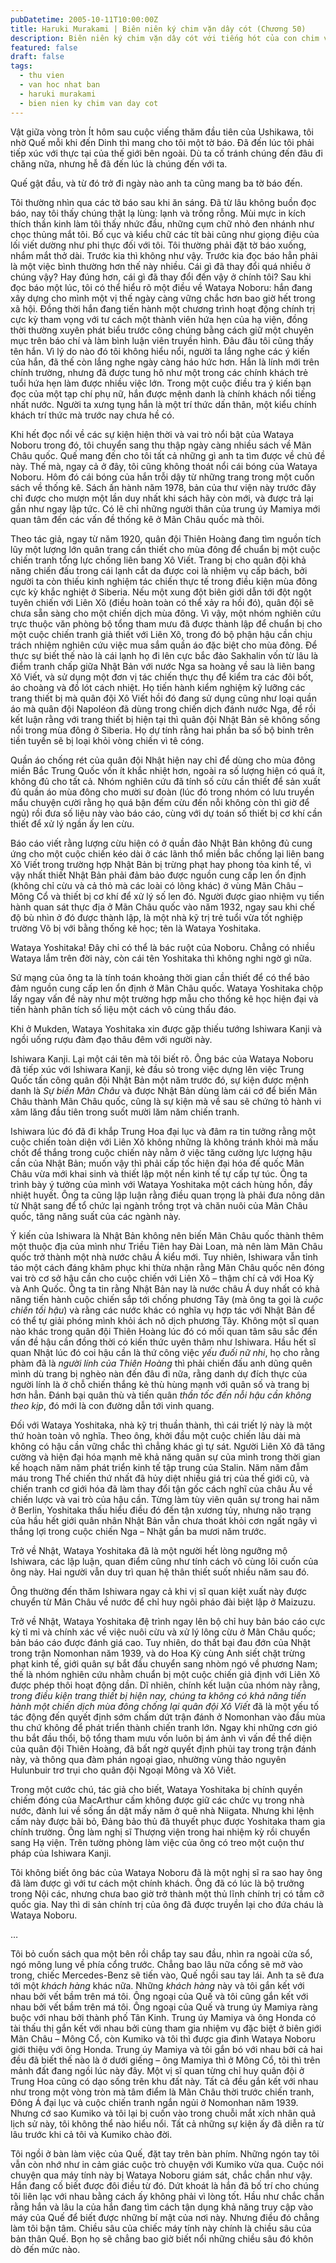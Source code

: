 ```yaml
---
pubDatetime: 2005-10-11T10:00:00Z
title: Haruki Murakami | Biên niên ký chim vặn dây cót (Chương 50)
description: Biên niên ký chim vặn dây cót với tiếng hót của con chim vặn dây cót chỉ vang lên vào những thời khắc quyết định, khi con người tỉnh thức những tiếng lòng thầm kín.
featured: false
draft: false
tags:
  - thu vien
  - van hoc nhat ban
  - haruki murakami
  - bien nien ky chim van day cot
---
```


Vật giữa vòng tròn Ít hôm sau cuộc viếng thăm đầu tiên của Ushikawa, tôi nhờ Quế mỗi khi đến Dinh thì mang cho tôi một tờ báo. Đã đến lúc tôi phải tiếp xúc với thực tại của thế giới bên ngoài. Dù ta cố tránh chúng đến đâu đi chăng nữa, nhưng hễ đã đến lúc là chúng đến với ta.

Quế gật đầu, và từ đó trở đi ngày nào anh ta cũng mang ba tờ báo đến.

Tôi thường nhìn qua các tờ báo sau khi ăn sáng. Đã từ lâu không buồn đọc báo, nay tôi thấy chúng thật lạ lùng: lạnh và trống rỗng. Mùi mực in kích thích thần kinh làm tôi thấy nhức đầu, những cụm chữ nhỏ đen nhánh như chọc thủng mắt tôi. Bố cục và kiểu chữ các tít bài cũng như giọng điệu của lối viết dường như phi thực đối với tôi. Tôi thường phải đặt tờ báo xuống, nhắm mắt thở dài. Trước kia thì không như vậy. Trước kia đọc báo hẳn phải là một việc bình thường hơn thế này nhiều. Cái gì đã thay đổi quá nhiều ở chúng vậy? Hay đúng hơn, cái gì đã thay đổi đến vậy ở chính tôi? Sau khi đọc báo một lúc, tôi có thể hiểu rõ một điều về Wataya Noboru: hắn đang xây dựng cho mình một vị thế ngày càng vững chắc hơn bao giờ hết trong xã hội. Đồng thời hắn đang tiến hành một chương trình hoạt động chính trị cực kỳ tham vọng với tư cách một thành viên hứa hẹn của hạ viện, đồng thời thường xuyên phát biểu trước công chúng bằng cách giữ một chuyên mục trên báo chí và làm bình luận viên truyền hình. Đâu đâu tôi cũng thấy tên hắn. Vì lý do nào đó tôi không hiểu nổi, người ta lắng nghe các ý kiến của hắn, đã thế còn lắng nghe ngày càng háo hức hơn. Hắn là lính mới trên chính trường, nhưng đã được tung hô như một trong các chính khách trẻ tuổi hứa hẹn làm được nhiều việc lớn. Trong một cuộc điều tra ý kiến bạn đọc của một tạp chí phụ nữ, hắn được mệnh danh là chính khách nổi tiếng nhất nước. Người ta xưng tụng hắn là một trí thức dấn thân, một kiểu chính khách trí thức mà trước nay chưa hề có.

Khi hết đọc nổi về các sự kiện hiện thời và vai trò nổi bật của Wataya Noboru trong đó, tôi chuyển sang thu thập ngày càng nhiều sách về Mãn Châu quốc. Quế mang đến cho tôi tất cả những gì anh ta tìm được về chủ đề này. Thế mà, ngay cả ở đây, tôi cũng không thoát nổi cái bóng của Wataya Noboru. Hôm đó cái bóng của hắn trỗi dậy từ những trang trong một cuốn sách về thống kê. Sách ấn hành năm 1978, bản của thư viện này trước đây chỉ được cho mượn một lần duy nhất khi sách hãy còn mới, và được trả lại gần như ngay lập tức. Có lẽ chỉ những người thân của trung úy Mamiya mới quan tâm đến các vấn đề thống kê ở Mãn Châu quốc mà thôi.

Theo tác giả, ngay từ năm 1920, quân đội Thiên Hoàng đang tìm nguồn tích lũy một lượng lớn quân trang cần thiết cho mùa đông để chuẩn bị một cuộc chiến tranh tổng lực chống liên bang Xô Viết. Trang bị cho quân đội khả năng chiến đấu trong cái lạnh cắt da được coi là nhiệm vụ cấp bách, bởi người ta còn thiếu kinh nghiệm tác chiến thực tế trong điều kiện mùa đông cực kỳ khắc nghiệt ở Siberia. Nếu một xung đột biên giới dẫn tới đột ngột tuyên chiến với Liên Xô (điều hoàn toàn có thể xảy ra hồi đó), quân đội sẽ chưa sẵn sàng cho một chiến dịch mùa đông. Vì vậy, một nhóm nghiên cứu trực thuộc văn phòng bộ tổng tham mưu đã được thành lập để chuẩn bị cho một cuộc chiến tranh giả thiết với Liên Xô, trong đó bộ phận hậu cần chịu trách nhiệm nghiên cứu việc mua sắm quần áo đặc biệt cho mùa đông. Để thực sự biết thế nào là cái lạnh họ đi lên cực bắc đảo Sakhalin vốn từ lâu là điểm tranh chấp giữa Nhật Bản với nước Nga sa hoàng về sau là liên bang Xô Viết, và sử dụng một đơn vị tác chiến thực thụ để kiểm tra các đôi bốt, áo choàng và đồ lót cách nhiệt. Họ tiến hành kiểm nghiệm kỹ lưỡng các trang thiết bị mà quân đội Xô Viết hồi đó đang sử dụng cũng như loại quần áo mà quân đội Napoléon đã dùng trong chiến dịch đánh nước Nga, để rồi kết luận rằng với trang thiết bị hiện tại thì quân đội Nhật Bản sẽ không sống nổi trong mùa đông ở Siberia. Họ dự tính rằng hai phần ba số bộ binh trên tiền tuyến sẽ bị loại khỏi vòng chiến vì tê cóng.

Quần áo chống rét của quân đội Nhật hiện nay chỉ để dùng cho mùa đông miền Bắc Trung Quốc vốn ít khắc nhiệt hơn, ngoài ra số lượng hiện có quá ít, không đủ cho tất cả. Nhóm nghiên cứu đã tính số cừu cần thiết để sản xuất đủ quần áo mùa đông cho mười sư đoàn (lúc đó trong nhóm có lưu truyền mẩu chuyện cười rằng họ quá bận đếm cừu đến nỗi không còn thì giờ để ngủ) rồi đưa số liệu này vào báo cáo, cùng với dự toán số thiết bị cơ khí cần thiết để xử lý ngần ấy len cừu.

Báo cáo viết rằng lượng cừu hiện có ở quần đảo Nhật Bản không đủ cung ứng cho một cuộc chiến kéo dài ở các lãnh thổ miền bắc chống lại liên bang Xô Viết trong trường hợp Nhật Bản bị trừng phạt hay phong tỏa kinh tế, vì vậy nhất thiết Nhật Bản phải đảm bảo được nguồn cung cấp len ổn định (không chỉ cừu và cả thỏ mà các loài có lông khác) ở vùng Mãn Châu – Mông Cổ và thiết bị cơ khí để xử lý số len đó. Người được giao nhiệm vụ tiến hành quan sát thực địa ở Mãn Châu quốc vào năm 1932, ngay sau khi chế độ bù nhìn ở đó được thành lập, là một nhà kỹ trị trẻ tuổi vừa tốt nghiệp trường Võ bị với bằng thống kê học; tên là Wataya Yoshitaka.

Wataya Yoshitaka! Đây chỉ có thể là bác ruột của Noboru. Chẳng có nhiều Wataya lắm trên đời này, còn cái tên Yoshitaka thì không nghi ngờ gì nữa.

Sứ mạng của ông ta là tính toán khoảng thời gian cần thiết để có thể bảo đảm nguồn cung cấp len ổn định ở Mãn Châu quốc. Wataya Yoshitaka chộp lấy ngay vấn đề này như một trường hợp mẫu cho thống kê học hiện đại và tiến hành phân tích số liệu một cách vô cùng thấu đáo.

Khi ở Mukden, Wataya Yoshitaka xin được gặp thiếu tướng Ishiwara Kanji và ngồi uống rượu đàm đạo thâu đêm với người này.

Ishiwara Kanji. Lại một cái tên mà tôi biết rõ. Ông bác của Wataya Noboru đã tiếp xúc với Ishiwara Kanji, kẻ đầu sỏ trong việc dựng lên việc Trung Quốc tấn công quân đội Nhật Bản một năm trước đó, sự kiện được mệnh danh là _Sự biến Mãn Châu_ và được Nhật Bản dùng làm cái cớ để biến Mãn Châu thành Mãn Châu quốc, cũng là sự kiện mà về sau sẽ chứng tỏ hành vi xâm lăng đầu tiên trong suốt mười lăm năm chiến tranh.

Ishiwara lúc đó đã đi khắp Trung Hoa đại lục và đâm ra tin tưởng rằng một cuộc chiến toàn diện với Liên Xô không những là không tránh khỏi mà mấu chốt để thắng trong cuộc chiến này nằm ở việc tăng cường lực lượng hậu cần của Nhật Bản; muốn vậy thì phải cấp tốc hiện đại hóa đế quốc Mãn Châu vừa mới khai sinh và thiết lập một nền kinh tế tự cấp tự túc. Ông ta trình bày ý tưởng của mình với Wataya Yoshitaka một cách hùng hồn, đầy nhiệt huyết. Ông ta cũng lập luận rằng điều quan trọng là phải đưa nông dân từ Nhật sang để tổ chức lại ngành trồng trọt và chăn nuôi của Mãn Châu quốc, tăng năng suất của các ngành này.

Ý kiến của Ishiwara là Nhật Bản không nên biến Mãn Châu quốc thành thêm một thuộc địa của mình như Triều Tiên hay Đài Loan, mà nên làm Mãn Châu quốc trở thành một nhà nước châu Á kiểu mới. Tuy nhiên, Ishiwara vẫn tỉnh táo một cách đáng khâm phục khi thừa nhận rằng Mãn Châu quốc nên đóng vai trò cơ sở hậu cần cho cuộc chiến với Liên Xô – thậm chí cả với Hoa Kỳ và Anh Quốc. Ông ta tin rằng Nhật Bản nay là nước châu Á duy nhất có khả năng tiến hành cuộc chiến sắp tới chống phương Tây (mà ông ta gọi là _cuộc chiến tối hậu_) và rằng các nước khác có nghĩa vụ hợp tác với Nhật Bản để có thể tự giải phóng mình khỏi ách nô dịch phương Tây. Không một sĩ quan nào khác trong quân đội Thiên Hoàng lúc đó có mối quan tâm sâu sắc đến vấn đề hậu cần đồng thời có kiến thức uyên thâm như Ishiwara. Hầu hết sĩ quan Nhật lúc đó coi hậu cần là thứ công việc _yếu đuối nữ nhi_, họ cho rằng phàm đã là _người lính của Thiên Hoàng_ thì phải chiến đấu anh dũng quên mình dù trang bị nghèo nàn đến đâu đi nữa, rằng danh dự đích thực của người lính là ở chỗ chiến thắng kẻ thù hùng mạnh với quân số và trang bị hơn hẳn. Đánh bại quân thù và tiến quân _thần tốc đến nỗi hậu cần không theo kịp_, đó mới là con đường dẫn tới vinh quang.

Đối với Wataya Yoshitaka, nhà kỹ trị thuần thành, thì cái triết lý này là một thứ hoàn toàn vô nghĩa. Theo ông, khởi đầu một cuộc chiến lâu dài mà không có hậu cần vững chắc thì chẳng khác gì tự sát. Người Liên Xô đã tăng cường và hiện đại hóa mạnh mẽ khả năng quân sự của mình trong thời gian kế hoạch năm năm phát triển kinh tế tập trung của Stalin. Năm năm đẫm máu trong Thế chiến thứ nhất đã hủy diệt nhiều giá trị của thế giới cũ, và chiến tranh cơ giới hóa đã làm thay đổi tận gốc cách nghĩ của châu Âu về chiến lược và vai trò của hậu cần. Từng làm tùy viên quân sự trong hai năm ở Berlin, Yoshitaka thấu hiểu điều đó đến tận xương tủy, nhưng não trạng của hầu hết giới quân nhân Nhật Bản vẫn chưa thoát khỏi cơn ngất ngây vì thắng lợi trong cuộc chiến Nga – Nhật gần ba mươi năm trước.

Trở về Nhật, Wataya Yoshitaka đã là một người hết lòng ngưỡng mộ Ishiwara, các lập luận, quan điểm cũng như tính cách vô cùng lôi cuốn của ông này. Hai người vẫn duy trì quan hệ thân thiết suốt nhiều năm sau đó.

Ông thường đến thăm Ishiwara ngay cả khi vị sĩ quan kiệt xuất này được chuyển từ Mãn Châu về nước để chỉ huy ngôi pháo đài biệt lập ở Maizuzu.

Trở về Nhật, Wataya Yoshitaka đệ trình ngay lên bộ chỉ huy bản báo cáo cực kỳ tỉ mỉ và chính xác về việc nuôi cừu và xử lý lông cừu ở Mãn Châu quốc; bản báo cáo được đánh giá cao. Tuy nhiên, do thất bại đau đớn của Nhật trong trận Nomonhan năm 1939, và do Hoa Kỳ cùng Anh siết chặt trừng phạt kinh tế, giới quân sự bắt đầu chuyển sang nhòm ngó về phương Nam; thế là nhóm nghiên cứu nhằm chuẩn bị một cuộc chiến giả định với Liên Xô được phép thôi hoạt động dần. Dĩ nhiên, chính kết luận của nhóm này rằng, _trong điều kiện trang thiết bị hiện nay, chúng ta không có khả năng tiến hành một chiến dịch mùa đông chống lại quân đội Xô Viết_ đã là một yếu tố tác động đến quyết định sớm chấm dứt trận đánh ở Nomonhan vào đầu mùa thu chứ không để phát triển thành chiến tranh lớn. Ngay khi những cơn gió thu bắt đầu thổi, bộ tổng tham mưu vốn luôn bị ám ảnh vì vấn đề thể diện của quân đội Thiên Hoàng, đã bất ngờ quyết định phủi tay trong trận đánh này, và thông qua đàm phán ngoại giao, nhường vùng thảo nguyên Hulunbuir trơ trụi cho quân đội Ngoại Mông và Xô Viết.

Trong một cước chú, tác giả cho biết, Wataya Yoshitaka bị chính quyền chiếm đóng của MacArthur cấm không được giữ các chức vụ trong nhà nước, đành lui về sống ẩn dật mấy năm ở quê nhà Niigata. Nhưng khi lệnh cấm này được bãi bỏ, Đảng bảo thủ đã thuyết phục được Yoshitaka tham gia chính trường. Ông làm nghị sĩ Thượng viện trong hai nhiệm kỳ rồi chuyển sang Hạ viện. Trên tường phòng làm việc của ông có treo một cuộn thư pháp của Ishiwara Kanji.

Tôi không biết ông bác của Wataya Noboru đã là một nghị sĩ ra sao hay ông đã làm được gì với tư cách một chính khách. Ông đã có lúc là bộ trưởng trong Nội các, nhưng chưa bao giờ trở thành một thủ lĩnh chính trị có tầm cỡ quốc gia. Nay thì di sản chính trị của ông đã được truyền lại cho đứa cháu là Wataya Noboru.

…

Tôi bỏ cuốn sách qua một bên rồi chắp tay sau đầu, nhìn ra ngoài cửa sổ, ngó mông lung về phía cổng trước. Chẳng bao lâu nữa cổng sẽ mở vào trong, chiếc Mercedes-Benz sẽ tiến vào, Quế ngồi sau tay lái. Anh ta sẽ đưa tới một _khách hàng_ khác nữa. Những _khách hàng_ này và tôi gắn kết với nhau bởi vết bầm trên má tôi. Ông ngoại của Quế và tôi cũng gắn kết với nhau bởi vết bầm trên má tôi. Ông ngoại của Quế và trung úy Mamiya ràng buộc với nhau bởi thành phố Tân Kinh. Trung úy Mamiya và ông Honda có tài thấu thị gắn kết với nhau bởi cùng tham gia nhiệm vụ đặc biệt ở biên giới Mãn Châu – Mông Cổ, còn Kumiko và tôi thì được gia đình Wataya Noboru giới thiệu với ông Honda. Trung úy Mamiya và tôi gắn bó với nhau bởi cả hai đều đã biết thế nào là ở dưới giếng – ông Mamiya thì ở Mông Cổ, tôi thì trên mảnh đất đang ngồi lúc này đây. Một vị sĩ quan từng chỉ huy quân đội ở Trung Hoa cũng có dạo sống trên khu đất này. Tất cả đều gắn kết với nhau như trong một vòng tròn mà tâm điểm là Mãn Châu thời trước chiến tranh, Đông Á đại lục và cuộc chiến tranh ngắn ngủi ở Nomonhan năm 1939. Nhưng cớ sao Kumiko và tôi lại bị cuốn vào trong chuỗi mắt xích nhân quả lịch sử này, tôi không thể nào hiểu nổi. Tất cả những sự kiện ấy đã diễn ra từ lâu trước khi cả tôi và Kumiko chào đời.

Tôi ngồi ở bàn làm việc của Quế, đặt tay trên bàn phím. Những ngón tay tôi vẫn còn nhớ như in cảm giác cuộc trò chuyện với Kumiko vừa qua. Cuộc nói chuyện qua máy tính này bị Wataya Noboru giám sát, chắc chắn như vậy. Hắn đang cố biết được đôi điều từ đó. Dứt khoát là hắn đã bố trí cho chúng tôi liên lạc với nhau bằng cách ấy không phải vì lòng tốt. Hầu như chắc chắn rằng hắn và lâu la của hắn đang tìm cách tận dụng khả năng truy cập vào máy của Quế để biết được những bí mật của nơi này. Nhưng điều đó chẳng làm tôi bận tâm. Chiều sâu của chiếc máy tính này chính là chiều sâu của bản thân Quế. Bọn họ sẽ chẳng bao giờ biết nổi những chiều sâu đó khôn dò đến mức nào.
